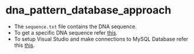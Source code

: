 # dna_pattern_database_approach

- The `sequence.txt` file contains the DNA sequence.
- To get a specific DNA sequence refer [this](https://www.youtube.com/watch?v=lAYGUo08eRY).
- To setup Visual Studio and make connections to MySQL Database refer this [this](https://www.youtube.com/watch?v=a_W4zt5sR1M).
